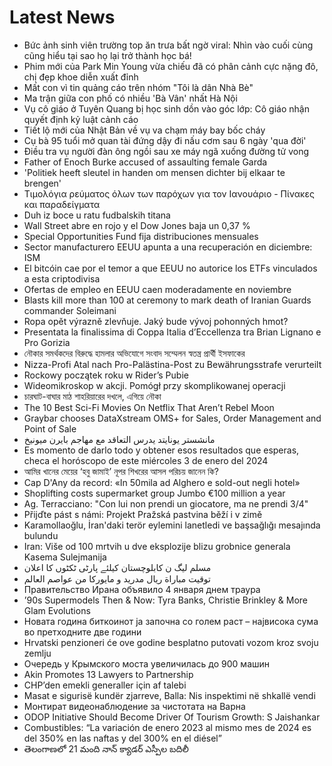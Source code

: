 # Latest News
-  Bức ảnh sinh viên trường top ăn trưa bất ngờ viral: Nhìn vào cuối cùng cũng hiểu tại sao họ lại trở thành học bá!
-  Phim mới của Park Min Young vừa chiếu đã có phân cảnh cực nặng đô, chị đẹp khoe diễn xuất đỉnh
-  Mất con vì tin quảng cáo trên nhóm "Tôi là dân Nhà Bè"
-  Ma trận giữa con phố có nhiều 'Bà Vân' nhất Hà Nội
-  Vụ cô giáo ở Tuyên Quang bị học sinh dồn vào góc lớp: Cô giáo nhận quyết định kỷ luật cảnh cáo
-  Tiết lộ mới của Nhật Bản về vụ va chạm máy bay bốc cháy
-  Cụ bà 95 tuổi mở quan tài đứng dậy đi nấu cơm sau 6 ngày 'qua đời'
-  Điều tra vụ người đàn ông ngồi sau xe máy ngã xuống đường tử vong
-  Father of Enoch Burke accused of assaulting female Garda
-  'Politiek heeft sleutel in handen om mensen dichter bij elkaar te brengen'
-  Τιμολόγια ρεύματος όλων των παρόχων για τον Ιανουάριο - Πίνακες και παραδείγματα
-  Duh iz boce u ratu fudbalskih titana
-  Wall Street abre en rojo y el Dow Jones baja un 0,37 %
-  Special Opportunities Fund fija distribuciones mensuales
-  Sector manufacturero EEUU apunta a una recuperación en diciembre: ISM
-  El bitcóin cae por el temor a que EEUU no autorice los ETFs vinculados a esta criptodivisa
-  Ofertas de empleo en EEUU caen moderadamente en noviembre
-  Blasts kill more than 100 at ceremony to mark death of Iranian Guards commander Soleimani
-  Ropa opět výrazně zlevňuje. Jaký bude vývoj pohonných hmot?
-  Presentata la finalissima di Coppa Italia d’Eccellenza tra Brian Lignano e Pro Gorizia
-  নৌকার সমর্থকদের বিরুদ্ধে হামলার অভিযোগে সংবাদ সম্মেলন স্বতন্ত্র প্রার্থী ইসফাকের
-  Nizza-Profi Atal nach Pro-Palästina-Post zu Bewährungsstrafe verurteilt
-  Rockowy początek roku w Rider’s Pubie
-  Wideomikroskop w akcji. Pomógł przy skomplikowanej operacji
-  চারঘাট-বাঘার মাঠ শাহরিয়ারের দখলে, এগিয়ে নৌকা
-  The 10 Best Sci-Fi Movies On Netflix That Aren’t Rebel Moon
-  Graybar chooses DataXstream OMS+ for Sales, Order Management and Point of Sale
-  مانشستر يونايتد يدرس التعاقد مع مهاجم بايرن ميونيخ
-  Es momento de darlo todo y obtener esos resultados que esperas, checa el horóscopo de este miércoles 3 de enero del 2024
-  আমির খানের মেয়ের ‘হবু জামাই’ নূপর শিখরের আসল পরিচয় জানেন কি?
-  Cap D'Any da record: «In 50mila ad Alghero e sold-out negli hotel»
-  Shoplifting costs supermarket group Jumbo €100 million a year
-  Ag. Terracciano: "Con lui non prendi un giocatore, ma ne prendi 3/4"
-  Přijďte pást s námi: Projekt Pražská pastvina běží i v zimě
-  Karamollaoğlu, İran'daki terör eylemini lanetledi ve başsağlığı mesajında bulundu
-  Iran: Više od 100 mrtvih u dve eksplozije blizu grobnice generala Kasema Sulejmanija
-  مسلم لیگ ن کابلوچستان کیلئے پارٹی ٹکٹوں کا اعلان
-  توقيت مباراة ريال مدريد و مايوركا من عواصم العالم
-  Правительство Ирана объявило 4 января днем траура
-  ’90s Supermodels Then & Now: Tyra Banks, Christie Brinkley & More Glam Evolutions
-  Новата година биткоинот ја започна со голем раст – највисока сума во претходните две години
-  Hrvatski penzioneri će ove godine besplatno putovati vozom kroz svoju zemlju
-  Очередь у Крымского моста увеличилась до 900 машин
-  Akin Promotes 13 Lawyers to Partnership
-  CHP’den emekli generaller için af talebi
-  Masat e sigurisë kundër zjarreve, Balla: Nis inspektimi në shkallë vendi
-  Монтират видеонаблюдение за чистотата на Варна
-  ODOP Initiative Should Become Driver Of Tourism Growth: S Jaishankar
-  Combustibles: “La variación de enero 2023 al mismo mes de 2024 es del 350% en las naftas y del 300% en el diésel”
-  తెలంగాణలో 21 మంది నాన్ క్యాడర్ ఎస్పీల బదిలీ
